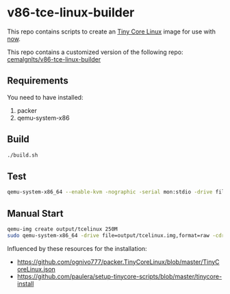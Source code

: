 # v86-tce-linux-builder

This repo contains scripts to create an [Tiny Core Linux](http://tinycorelinux.net/) image for use with [now](https://github.com/cemalgnlts/now/).

This repo contains a customized version of the following repo: [cemalgnlts/v86-tce-linux-builder](https://github.com/cemalgnlts/v86-tce-linux-builder/)

## Requirements

You need to have installed:

1. packer
2. qemu-system-x86

## Build

```bash
./build.sh
```

## Test
```bash
qemu-system-x86_64 --enable-kvm -nographic -serial mon:stdio -drive file=output/tcelinux.img,format=raw
```

## Manual Start
```bash
qemu-img create output/tcelinux 250M
sudo qemu-system-x86_64 -drive file=output/tcelinux.img,format=raw -cdrom /root/.cache/packer/e762d3f9c7a9ff32334a9c36632f68d4ec21fa15.iso -enable-kvm -curses
```

Influenced by these resources for the installation:
- https://github.com/ognivo777/packer.TinyCoreLinux/blob/master/TinyCoreLinux.json
- https://github.com/paulera/setup-tinycore-scripts/blob/master/tinycore-install